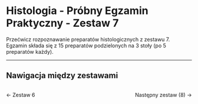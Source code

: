 # Histologia - Próbny Egzamin Praktyczny - Zestaw 7

Przećwicz rozpoznawanie preparatów histologicznych z zestawu 7. Egzamin składa się z 15 preparatów podzielonych na 3 stoły (po 5 preparatów każdy).

<div data-histologia-viewer data-zestaw="7"></div>

---

## Nawigacja między zestawami

<div style="display: flex; justify-content: space-between; margin-top: 2rem;">
  <a href="histologia-zestaw-6.html" class="quiz-btn quiz-btn-secondary" style="text-decoration: none;">← Zestaw 6</a>
  <a href="histologia-zestaw-8.html" class="quiz-btn quiz-btn-primary" style="text-decoration: none;">Następny zestaw (8) →</a>
</div>
